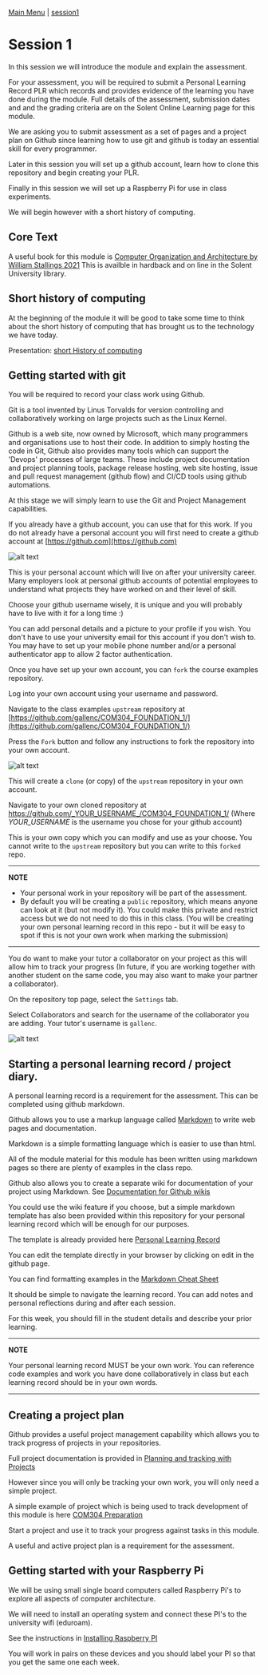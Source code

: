 [Main Menu](../../sessions/README.md) | [session1](../session1/) 

# Session 1 

In this session we will introduce the module and explain the assessment.

For your assessment, you will be required to submit a Personal Learning Record PLR which records and provides evidence of the learning you have done during the module. 
Full details of the assessment, submission dates and and the grading criteria are on the Solent Online Learning page for this module.

We are asking you to submit assessment as a set of pages and a project plan on Github since learning how to use git and  github is today an essential skill for every programmer.

Later in this session you will set up a github account, learn how to clone this repository and begin creating your PLR.

Finally in this session we will set up a Raspberry Pi for use in class experiments.

We will begin however with a short history of computing.

## Core Text
A useful book for this module is [Computer Organization and Architecture by William Stallings 2021](https://www.amazon.co.uk/Computer-Organization-Architecture-William-Stallings/dp/1292096853/ref=tmm_pap_swatch_0)
This is availble in hardback and on line in the Solent University library.

## Short history of computing

At the beginning of the module it will be good to take some time to think about the short history of computing that has brought us to the technology we have today.

Presentation: [short History of computing](../session1/docs/com304-foundation-history-1.0.pdf)

## Getting started with git

You will be required to record your class work using Github.

Git is a tool invented by Linus Torvalds for version controlling and collaboratively working on large projects such as the Linux Kernel.

Github is a web site, now owned by Microsoft, which many programmers and organisations use to host their code.
In addition to simply hosting the code in Git, Github also provides many tools which can support the 'Devops' processes of large teams.
These include project documentation and project planning tools, package release hosting, web site hosting, issue and pull request management (github flow) and CI/CD tools using github automations.

At this stage we will simply learn to use the Git and Project Management capabilities.

If you already have a github account, you can use that for this work.
If you do not already have a personal account you will first need to create a github account at [https://github.com](https://github.com)

   ![alt text](../session1/docs/images/githubFrontPage.png "Figure githubFrontPage.png")
   
This is your personal account which will live on after your university career.
Many employers look at personal github accounts of potential employees to understand what projects they have worked on and their level of skill.

Choose your github username wisely, it is unique and you will probably have to live with it for a long time :)

You can add personal details and a picture to your profile if you wish.
You don't have to use your university email for this account if you don't wish to. 
You may have to set up your mobile phone number and/or a personal authenticator app to allow 2 factor authentication.

Once you have set up your own account, you can `fork` the course examples repository.

Log into your own account using your username and password.

Navigate to the class examples `upstream` repository at [https://github.com/gallenc/COM304_FOUNDATION_1/](https://github.com/gallenc/COM304_FOUNDATION_1/)

Press the `Fork` button and follow any instructions to fork the repository into your own account.

   ![alt text](../session1/docs/images/githubForkPage.png "Figure githubForkPage.png")

This will create a `clone` (or copy) of the `upstream` repository in your own account. 

Navigate to your own cloned repository at https://github.com/_YOUR_USERNAME_/COM304_FOUNDATION_1/
(Where _YOUR_USERNAME_ is the username you chose for your github account)

This is your own copy which you can modify and use as your choose.
You cannot write to the `upstream` repository but you can write to this `forked` repo.

---
**NOTE**

* Your personal work in your repository will be part of the assessment.
* By default you will be creating a `public` repository, which means anyone can look at it (but not modify it). 
  You could make this private and restrict access but we do not need to do this in this class.
  (You will be creating your own personal learning record in this repo - but it will be easy to spot if this is not your own work when marking the submission)

---

You do want to make your tutor a collaborator on your project as this will allow him to track your progress 
(In future, if you are working together with another student on the same code, you may also want to make your partner a collaborator).

On the repository top page, select the `Settings` tab.

Select Collaborators and search for the username of the collaborator you are adding. 
Your tutor's username is `gallenc`.

   ![alt text](../session1/docs/images/addCollaborator.png "Figure addCollaborator.png")


## Starting a personal learning record / project diary.

A personal learning record is a requirement for the assessment. 
This can be completed using github markdown.

Github allows you to use a markup language called [Markdown](https://docs.github.com/en/get-started/writing-on-github/getting-started-with-writing-and-formatting-on-github/basic-writing-and-formatting-syntax) to write web pages and documentation.

Markdown is a simple formatting language which is easier to use than html.

All of the module material for this module has been written using markdown pages so there are plenty of examples in the class repo.

Github also allows you to create a separate wiki for documentation of your project using Markdown.
See [Documentation for Github wikis](https://docs.github.com/en/communities/documenting-your-project-with-wikis/about-wikis)

You could use the wiki feature if you choose, but a simple markdown template has also been provided within this repository for your personal learning record which will be enough for our purposes.

The template is already provided here [Personal Learning Record](../../myPracticeCourseWork/personal_learning_record/personal_learning_record.md)

You can edit the template directly in your browser by clicking on edit in the github page.

You can find formatting examples in the [Markdown Cheat Sheet](https://github.com/lifeparticle/Markdown-Cheatsheet)

It should be simple to navigate the learning record. 
You can add notes and personal reflections during and after each session.

For this week, you should fill in the student details and describe your prior learning.

---
**NOTE**

Your personal learning record MUST be your own work. 
You can reference code examples and work you have done collaboratively in class but each learning record should be in your own words.

---


## Creating a project plan

Github provides a useful project management capability which allows you to track progress of projects in your repositories. 

Full project documentation is provided in [Planning and tracking with Projects](https://docs.github.com/en/issues/planning-and-tracking-with-projects)

However since you will only be tracking your own work, you will only need a simple project.

A simple example of  project which is being used to track development of this module is here [COM304 Preparation](https://github.com/users/gallenc/projects/5) 

Start a project and use it to track your progress against tasks in this module.

A useful and active project plan is a requirement for the assessment.


## Getting started with your Raspberry Pi

We will be using small single board computers called Raspberry Pi's to explore all aspects of computer architecture.

We will need to install an operating system and connect these PI's to the university wifi (eduroam).

See the instructions in [Installing Raspberry PI](../session1/docs/InstallingRaspberryPI.md)

You will work in pairs on these devices and you should label your PI so that you get the same one each week.



